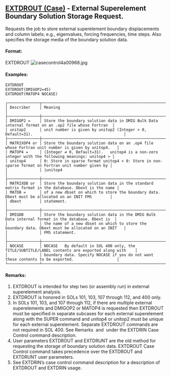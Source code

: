 ## [EXTDROUT (Case)](https://nexus.hexagon.com/documentationcenter/bundle/MSC_Nastran_2022.4/page/Nastran_Combined_Book/qrg/casecontrol4a/TOC.EXTDROUT.Case.xhtml) - External Superelement Boundary Solution Storage Request.

Requests the job to store external superelement boundary displacements and column labels; e.g., eigenvalues, forcing frequencies, time steps. Also specifies the storage media of the boundary solution data.

#### Format:

EXTDROUT ![casecontrol4a00968.jpg](https://help-be.hexagonmi.com/bundle/MSC_Nastran_2022.4/page/assets/casecontrol4a00968.jpg?_LANG=enus)

#### Examples:

```nastran
EXTDROUT
EXTDROUT(DMIGOP2=45)
EXTDROUT(MATOP4 NOCASE)
```

```text
┌──────────────┬───────────────────────────────────────────────────────────────────────────────────────────────────┐
│ Describer    │ Meaning                                                                                           │
├──────────────┼───────────────────────────────────────────────────────────────────────────────────────────────────┤
│ DMIGOP2 =    │ Store the boundary solution data in DMIG Bulk Data internal format on an .op2 file whose Fortran  │
│ unitop2      │ unit number is given by unitop2 (Integer > 0, Default=31).                                        │
├──────────────┼───────────────────────────────────────────────────────────────────────────────────────────────────┤
│ MATRIXOP4 or │ Store the boundary solution data on an .op4 file whose Fortran unit number is given by unitop4.   │
│ MATOP4 =     │ (Integer ≠ 0, Default=31).   unitop4 is a non-zero integer with the following meanings: unitop4 > │
│ unitop4      │ 0: Store in sparse format unitop4 < 0: Store in non-sparse format on Fortran unit number given by │
│              │ |unitop4                                                                                          │
├──────────────┼───────────────────────────────────────────────────────────────────────────────────────────────────┤
│ MATRIXDB or  │ Store the boundary solution data in the standard matrix format in the database. Dbext is the name │
│ MATDB =      │ of a new dbset on which to store the boundary data. Dbext must be allocated on an INIT FMS        │
│ dbext        │ statement.                                                                                        │
├──────────────┼───────────────────────────────────────────────────────────────────────────────────────────────────┤
│ DMIGDB       │ Store the boundary solution data in the DMIG Bulk Data internal format in the database. Dbext is  │
│              │ the name of a new dbset on which to store the boundary data. Dbext must be allocated on an INIT   │
│              │ FMS statement.                                                                                    │
├──────────────┼───────────────────────────────────────────────────────────────────────────────────────────────────┤
│ NOCASE       │ NOCASE   By default in SOL 400 only, the TITLE/SUBTITLE/LABEL contents are exported along with    │
│              │ boundary data. Specify NOCASE if you do not want these contents to be exported.                   │
└──────────────┴───────────────────────────────────────────────────────────────────────────────────────────────────┘
```

#### Remarks:

1. EXTDROUT is intended for step two (or assembly run) in external superelement analysis.
2. EXTDROUT is honored in SOLs 101, 103, 107 through 112, and 400 only.
3. In SOLs 101, 103, and 107 through 112, if there are multiple external superelements and DMIGOP2 or MATOP4 is requested then EXTDROUT must be specified in separate subcases for each external superelement along with the SUPER command and unitop4 or unitop2 must be unique for each external superelement. Separate EXTDROUT commands are not required in SOL 400. See Remarks   and   under the EXTDRIN Case Control command description.
4. User parameters EXTDROUT and EXTDRUNT are the old method for requesting the storage of boundary solution data. EXTDROUT Case Control command takes precedence over the EXTDROUT and EXTDRUNT user parameters.
5. See EXTDRIN’s case control command description for a description of EXTDROUT and EXTDRIN usage.
